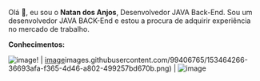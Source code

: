Olá 👋, eu sou o **Natan dos Anjos**, Desenvolvedor JAVA Back-End.
Sou um desenvolvedor JAVA BACK-End e estou a procura de adquirir experiência no mercado de trabalho.


**Conhecimentos:**

![image](https://user-images.githubusercontent.com/99406765/153465702-1512ca78-c7f3-44e6-8cad-385d10252e30.png)! | [image](https://user-images.githubusercontent.com/99406765/153465779-bb585d3a-5e43-4c3b-89a9-6b06c50ab816.png)images.githubusercontent.com/99406765/153464266-36693afa-f365-4d46-a802-499257bd670b.png) | ![image](https://user-images.githubusercontent.com/99406765/153464332-737ccecc-f3b2-4714-a1ba-2099e9d07e3a.png)
